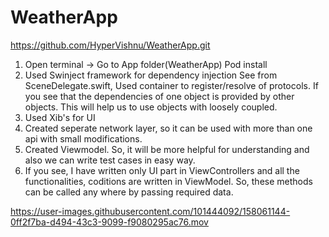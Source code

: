 # WeatherApp
https://github.com/HyperVishnu/WeatherApp.git

1. Open terminal -> Go to App folder(WeatherApp) Pod install
2. Used Swinject framework for dependency injection
   See from SceneDelegate.swift, Used container to register/resolve of protocols. If you see that the dependencies of one object is provided by other objects. This will help us to use objects with loosely coupled.
3. Used Xib's for UI
4. Created seperate network layer, so it can be used with more than one api with small modifications.
5. Created Viewmodel. So, it will be more helpful for understanding and also we can write test cases in easy way.
6. If you see, I have written only UI part in ViewControllers and all the functionalities, coditions are written in ViewModel. So, these methods can be called any where by passing required data.



https://user-images.githubusercontent.com/101444092/158061144-0ff2f7ba-d494-43c3-9099-f9080295ac76.mov

